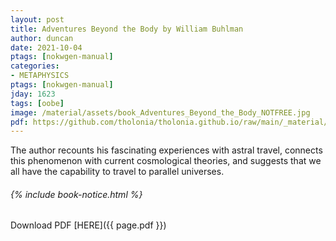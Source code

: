 ```yaml
---
layout: post
title: Adventures Beyond the Body by William Buhlman
author: duncan
date: 2021-10-04
ptags: [nokwgen-manual]
categories: 
- METAPHYSICS
ptags: [nokwgen-manual]
jday: 1623
tags: [oobe]
image: /material/assets/book_Adventures_Beyond_the_Body_NOTFREE.jpg
pdf: https://github.com/tholonia/tholonia.github.io/raw/main/_material/assets/book_Adventures_Beyond_the_Body_NOTFREE.zip
---
```

The author recounts his fascinating experiences with astral travel, connects this phenomenon with current cosmological theories, and suggests that we all have the capability to travel to parallel universes.

<!--more-->

###### {% include book-notice.html %}

Download PDF  [HERE]({{ page.pdf }})

